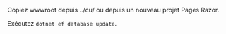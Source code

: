 Copiez wwwroot depuis ../cu/ ou depuis un nouveau projet Pages Razor.

Exécutez `dotnet ef database update`.